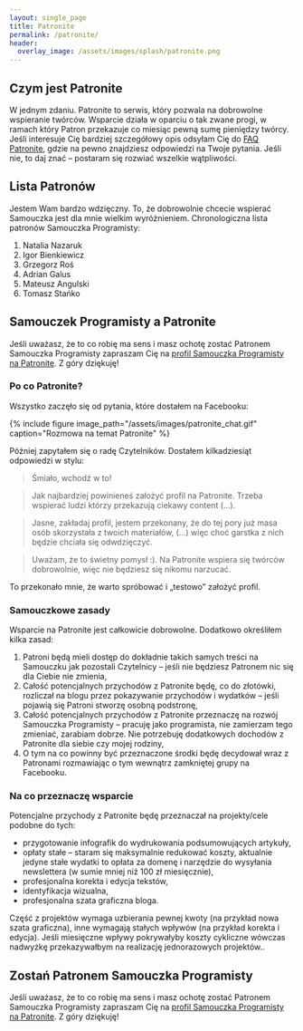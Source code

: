 ```yaml
---
layout: single_page
title: Patronite
permalink: /patronite/
header:
  overlay_image: /assets/images/splash/patronite.png
---
```


## Czym jest Patronite

W jednym zdaniu. Patronite to serwis, który pozwala na dobrowolne wspieranie twórców. Wsparcie działa w oparciu o tak zwane progi, w ramach który Patron przekazuje co miesiąc pewną sumę pieniędzy twórcy. Jeśli interesuje Cię bardziej szczegółowy opis odsyłam Cię do [FAQ Patronite](https://patronite.freshdesk.com/support/home), gdzie na pewno znajdziesz odpowiedzi na Twoje pytania. Jeśli nie, to daj znać – postaram się rozwiać wszelkie wątpliwości.

## Lista Patronów

Jestem Wam bardzo wdzięczny. To, że dobrowolnie chcecie wspierać Samouczka jest dla mnie wielkim wyróżnieniem. Chronologiczna lista patronów Samouczka Programisty:

1. Natalia Nazaruk
2. Igor Bienkiewicz
3. Grzegorz Roś
4. Adrian Galus 
5. Mateusz Angulski
6. Tomasz Stańko

## Samouczek Programisty a Patronite

Jeśli uważasz, że to co robię ma sens i masz ochotę zostać Patronem Samouczka Programisty zapraszam Cię na [profil Samouczka Programisty na Patronite](https://patronite.pl/samouczekprogramisty). Z góry dziękuję!

### Po co Patronite?

Wszystko zaczęło się od pytania, które dostałem na Facebooku:

{% include figure image_path="/assets/images/patronite_chat.gif" caption="Rozmowa na temat Patronite" %}

Później zapytałem się o radę Czytelników. Dostałem kilkadziesiąt odpowiedzi w stylu:

> Śmiało, wchodź w to!

> Jak najbardziej powinieneś założyć profil na Patronite. Trzeba wspierać ludzi którzy przekazują ciekawy content (...).

> Jasne, zakładaj profil, jestem przekonany, że do tej pory już masa osób skorzystała z twoich materiałów, (...) więc choć garstka z nich będzie chciała się odwdzięczyć. 

> Uważam, że to świetny pomysł :). Na Patronite wspiera się twórców dobrowolnie, więc nie będziesz się nikomu narzucać.

To przekonało mnie, że warto spróbować i „testowo” założyć profil.

### Samouczkowe zasady

Wsparcie na Patronite jest całkowicie dobrowolne. Dodatkowo określiłem kilka zasad:

1. Patroni będą mieli dostęp do dokładnie takich samych treści na Samouczku jak pozostali Czytelnicy – jeśli nie będziesz Patronem nic się dla Ciebie nie zmienia,
2. Całość potencjalnych przychodów z Patronite będę, co do złotówki, rozliczał na blogu przez pokazywanie przychodów i wydatków – jeśli pojawią się Patroni stworzę osobną podstronę,
3. Całość potencjalnych przychodów z Patronite przeznaczę na rozwój Samouczka Programisty – pracuję jako programista, nie zamierzam tego zmieniać, zarabiam dobrze. Nie potrzebuję dodatkowych dochodów z Patronite dla siebie czy mojej rodziny,
4. O tym na co powinny być przeznaczone środki będę decydował wraz z Patronami rozmawiając o tym wewnątrz zamkniętej grupy na Facebooku.

### Na co przeznaczę wsparcie

Potencjalne przychody z Patronite będę przeznaczał na projekty/cele podobne do tych:

* przygotowanie infografik do wydrukowania podsumowujących artykuły,
* opłaty stałe – staram się maksymalnie redukować koszty, aktualnie jedyne stałe wydatki to opłata za domenę i narzędzie do wysyłania newslettera (w sumie mniej niż 100 zł miesięcznie),
* profesjonalna korekta i edycja tekstów,
* identyfikacja wizualna,
* profesjonalna szata graficzna bloga.

Część z projektów wymaga uzbierania pewnej kwoty (na przykład nowa szata graficzna), inne wymagają stałych wpływów (na przykład korekta i edycja). Jeśli miesięczne wpływy pokrywałyby koszty cykliczne wówczas nadwyżkę przekazywałbym na realizację jednorazowych projektów..

## Zostań Patronem Samouczka Programisty

Jeśli uważasz, że to co robię ma sens i masz ochotę zostać Patronem Samouczka Programisty zapraszam Cię na [profil Samouczka Programisty na Patronite](https://patronite.pl/samouczekprogramisty). Z góry dziękuję!
